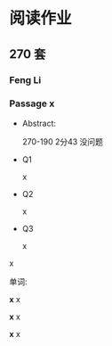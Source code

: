 # 阅读作业

## 270 套

### Feng Li

### Passage x

- Abstract:

  270-190 2分43 没问题

  

- Q1

  x

- Q2

  x

- Q3

  x

x

单词:

**x** x

**x** x

**x** x
